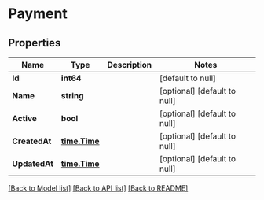 # Payment

## Properties
Name | Type | Description | Notes
------------ | ------------- | ------------- | -------------
**Id** | **int64** |  | [default to null]
**Name** | **string** |  | [optional] [default to null]
**Active** | **bool** |  | [optional] [default to null]
**CreatedAt** | [**time.Time**](time.Time.md) |  | [optional] [default to null]
**UpdatedAt** | [**time.Time**](time.Time.md) |  | [optional] [default to null]

[[Back to Model list]](../README.md#documentation-for-models) [[Back to API list]](../README.md#documentation-for-api-endpoints) [[Back to README]](../README.md)



